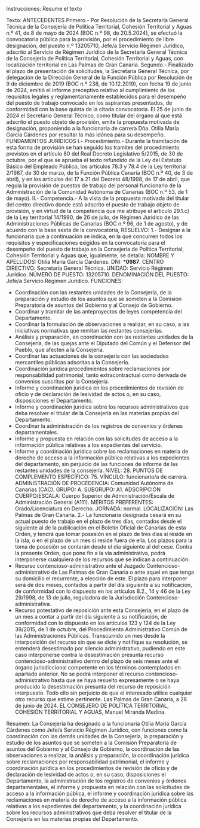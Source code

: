 Instrucciones:
Resume el texto

Texto:
ANTECEDENTES
Primero.- Por Resolución de la Secretaría General Técnica de la Consejería de Política Territorial, Cohesión Territorial y Aguas n.º 41, de 8 de mayo de 2024 (BOC n.º 98, de 20.5.2024), se efectuó la convocatoria pública para la provisión, por el procedimiento de libre designación, del puesto n.º 13205710, Jefe/a Servicio Régimen Jurídico, adscrito al Servicio de Régimen Jurídico de la Secretaría General Técnica de la Consejería de Política Territorial, Cohesión Territorial y Aguas, con localización territorial en Las Palmas de Gran Canaria.
Segundo.- Finalizado el plazo de presentación de solicitudes, la Secretaría General Técnica, por delegación de la Dirección General de la Función Pública por Resolución de 9 de diciembre de 2019 (BOC n.º 238, de 10.12.2019), con fecha 19 de junio de 2024, emitió el informe preceptivo relativo al cumplimiento de los requisitos legales y reglamentariamente establecidos para el desempeño del puesto de trabajo convocado en los aspirantes presentados, de conformidad con la base quinta de la citada convocatoria. El 25 de junio de 2024 el Secretario General Técnico, como titular del órgano al que está adscrito el puesto objeto de provisión, emite la propuesta motivada de designación, proponiendo a la funcionaria de carrera Dña. Otilia María García Cárdenes por resultar la más idónea para su desempeño.
FUNDAMENTOS JURÍDICOS
I.- Procedimiento.- Durante la tramitación de esta forma de provisión se han seguido los tramites del procedimiento previstos en el artículo 80 del Real Decreto Legislativo 5/2015, de 30 de octubre, por el que se aprueba el texto refundido de la Ley del Estatuto Básico del Empleado Público, los artículos 78.3 y 78.4 de la Ley territorial 2/1987, de 30 de marzo, de la Función Pública Canaria (BOC n.º 40, de 3 de abril), y en los artículos del 17 a 21 del Decreto 48/1998, de 17 de abril, que regula la provisión de puestos de trabajo del personal funcionario de la Administración de la Comunidad Autónoma de Canarias (BOC n.º 53, de 1 de mayo).
II.- Competencia.- A la vista de la propuesta motivada del titular del centro directivo donde está adscrito el puesto de trabajo objeto de provisión, y en virtud de la competencia que me atribuye el artículo 29.1.c) de la Ley territorial 14/1990, de 26 de julio, de Régimen Jurídico de las Administraciones Públicas de Canarias (BOC n.º 96, de 1 de agosto), y de acuerdo con la base sexta de la convocatoria,
RESUELVO:
1.- Designar a la funcionaria que a continuación se indica, en la que concurren todos los requisitos y especificaciones exigidos en la convocatoria para el desempeño del puesto de trabajo en la Consejería de Política Territorial, Cohesión Territorial y Aguas que, igualmente, se detalla:
NOMBRE Y APELLIDOS: Otilia María García Cárdenes.
DNI: ***0987**.
CENTRO DIRECTIVO: Secretaría General Técnica.
UNIDAD: Servicio Régimen Jurídico.
NÚMERO DE PUESTO: 13205710.
DENOMINACIÓN DEL PUESTO: Jefe/a Servicio Régimen Jurídico.
FUNCIONES:
- Coordinación con las restantes unidades de la Consejería, de la preparación y estudio de los asuntos que se someten a la Comisión Preparatoria de asuntos del Gobierno y al Consejo de Gobierno.
- Coordinar y tramitar de las anteproyectos de leyes competencia del Departamento.
- Coordinar la formulación de observaciones a realizar, en su caso, a las iniciativas normativas que remitan las restantes consejerías.
- Análisis y preparación, en coordinación con las restantes unidades de la Consejería, de las quejas ante el Diputado del Común y el Defensor del Pueblo, que afecten a la Consejería.
- Coordinar las actuaciones de la consejería con las sociedades mercantiles públicas adscritas a la Consejería.
- Coordinación jurídica procedimientos sobre reclamaciones por responsabilidad patrimonial, tanto extracontractual como derivada de convenios suscritos por la Consejería.
- Informe y coordinación jurídica en los procedimientos de revisión de oficio y de declaración de lesividad de actos o, en su caso, disposiciones el Departamento.
- Informe y coordinación jurídica sobre los recursos administrativos que deba resolver el titular de la Consejería en las materias propias del Departamento.
- Coordinar la administración de los registros de convenios y órdenes departamentales.
- Informe y propuesta en relación con las solicitudes de acceso a la información pública relativas a los expedientes del servicio.
- Informe y coordinación jurídica sobre las reclamaciones en materia de derecho de acceso a la información pública relativas a los expedientes del departamento, sin perjuicio de las funciones de informe de las restantes unidades de la consejería.
NIVEL: 28.
PUNTOS DE COMPLEMENTO ESPECÍFICO: 75.
VÍNCULO: funcionario/a de carrera.
ADMINISTRACIÓN DE PROCEDENCIA: Comunidad Autónoma de Canarias (CAC).
GRUPO: A. SUBGRUPO: A1.
ADSCRIPCIÓN CUERPO/ESCALA: Cuerpo Superior de Administración/Escala de Administración General (A111).
MÉRITOS PREFERENTES: Grado/Licenciatura en Derecho.
JORNADA: normal.
LOCALIZACIÓN: Las Palmas de Gran Canaria.
2.- La funcionaria designada cesará en su actual puesto de trabajo en el plazo de tres días, contados desde el siguiente al de la publicación en el Boletín Oficial de Canarias de esta Orden, y tendrá que tomar posesión en el plazo de tres días si reside en la isla, o en el plazo de un mes si reside fuera de ella. Los plazos para la toma de posesión se contarán desde el día siguiente al del cese.
Contra la presente Orden, que pone fin a la vía administrativa, podrá interponerse cualquiera de los recursos que se indican a continuación:
- Recurso contencioso-administrativo ante el Juzgado Contencioso-administrativo de Las Palmas de Gran Canaria o ante aquel en que tenga su domicilio el recurrente, a elección de este. El plazo para interponer será de dos meses, contados a partir del día siguiente a su notificación, de conformidad con lo dispuesto en los artículos 8.2., 14 y 46 de la Ley 29/1998, de 13 de julio, reguladora de la Jurisdicción Contencioso-administrativa.
- Recurso potestativo de reposición ante esta Consejería, en el plazo de un mes a contar a partir del día siguiente a su notificación, de conformidad con lo dispuesto en los artículos 123 y 124 de la Ley 39/2015, de 1 de octubre, del Procedimiento Administrativo Común de las Administraciones Públicas.
Transcurrido un mes desde la interposición del recurso sin que se dicte y notifique su resolución, se entenderá desestimado por silencio administrativo, pudiendo en este caso interponerse contra la desestimación presunta recurso contencioso-administrativo dentro del plazo de seis meses ante el órgano jurisdiccional competente en los términos contemplados en apartado anterior.
No se podrá interponer el recurso contencioso-administrativo hasta que se haya resuelto expresamente o se haya producido la desestimación presunta del recurso de reposición interpuesto.
Todo ello sin perjuicio de que el interesado utilice cualquier otro recurso que estime pertinente.
Las Palmas de Gran Canaria, a 26 de junio de 2024.
EL CONSEJERO DE POLÍTICA TERRITORIAL,
COHESIÓN TERRITORIAL Y AGUAS,
Manuel Miranda Medina.

Resumen:
La Consejería ha designado a la funcionaria Otilia María García Cárdenes como Jefe/a Servicio Régimen Jurídico, con funciones como la coordinación con las demás unidades de la Consejería, la preparación y estudio de los asuntos que se someten a la Comisión Preparatoria de asuntos del Gobierno y al Consejo de Gobierno, la coordinación de las observaciones a realizar, la análisis y preparación, la coordinación jurídica sobre reclamaciones por responsabilidad patrimonial, el informe y coordinación jurídica en los procedimientos de revisión de oficio y de declaración de lesividad de actos o, en su caso, disposiciones el Departamento, la administración de los registros de convenios y órdenes departamentales, el informe y propuesta en relación con las solicitudes de acceso a la información pública, el informe y coordinación jurídica sobre las reclamaciones en materia de derecho de acceso a la información pública relativas a los expedientes del departamento, y la coordinación jurídica sobre los recursos administrativos que deba resolver el titular de la Consejería en las materias propias del Departamento.